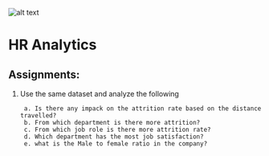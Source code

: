 
![alt text](https://ineuron.ai/images/ineuron-logo.png)

# HR Analytics

## Assignments:

1. Use the same dataset and analyze the following

        a. Is there any impack on the attrition rate based on the distance travelled?
        b. From which department is there more attrition?
        c. From which job role is there more attrition rate?
        d. Which department has the most job satisfaction?
        e. what is the Male to female ratio in the company?